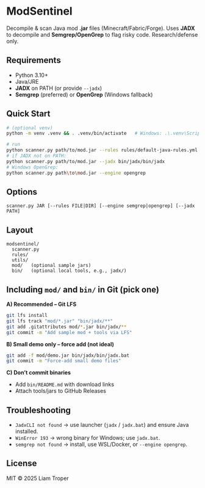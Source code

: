 # ModSentinel

Decompile & scan Java mod **.jar** files (Minecraft/Fabric/Forge). Uses **JADX** to decompile and **Semgrep/OpenGrep** to flag risky code. Research/defense only.

## Requirements

* Python 3.10+
* Java/JRE
* **JADX** on PATH (or provide `--jadx`)
* **Semgrep** (preferred) or **OpenGrep** (Windows fallback)

## Quick Start

```bash
# (optional venv)
python -m venv .venv && . .venv/bin/activate   # Windows: .\.venv\Scripts\activate

# run
python scanner.py path/to/mod.jar --rules rules/default-java-rules.yml
# if JADX not on PATH:
python scanner.py path/to/mod.jar --jadx bin/jadx/bin/jadx
# Windows OpenGrep:
python scanner.py path\to\mod.jar --engine opengrep
```

## Options

```
scanner.py JAR [--rules FILE|DIR] [--engine semgrep|opengrep] [--jadx PATH]
```

## Layout

```
modsentinel/
  scanner.py
  rules/
  utils/
  mod/   (optional sample jars)
  bin/   (optional local tools, e.g., jadx/)
```

## Including `mod/` and `bin/` in Git (pick one)

**A) Recommended – Git LFS**

```bash
git lfs install
git lfs track "mod/*.jar" "bin/jadx/**"
git add .gitattributes mod/*.jar bin/jadx/**
git commit -m "Add sample mod + tools via LFS"
```

**B) Small demo only – force add (not ideal)**

```bash
git add -f mod/demo.jar bin/jadx/bin/jadx.bat
git commit -m "Force-add small demo files"
```

**C) Don’t commit binaries**

* Add `bin/README.md` with download links
* Attach tools/jars to GitHub Releases

## Troubleshooting

* `JadxCLI not found` → use launcher (`jadx` / `jadx.bat`) and ensure Java installed.
* `WinError 193` → wrong binary for Windows; use `jadx.bat`.
* `semgrep not found` → install, use WSL/Docker, or `--engine opengrep`.

## License

MIT © 2025 Liam Troper
